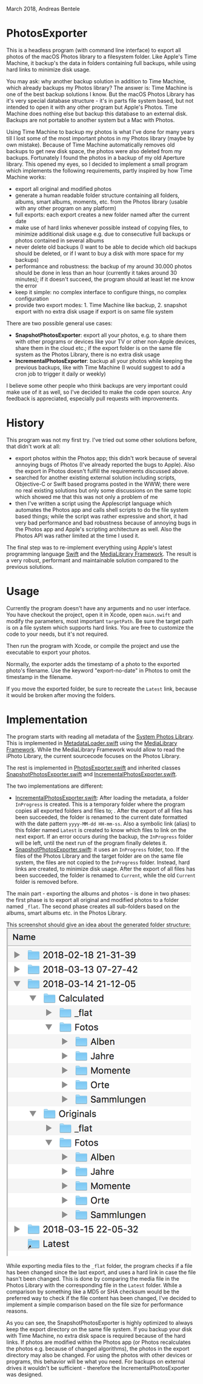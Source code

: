 March 2018, Andreas Bentele

# PhotosExporter

This is a headless program (with command line interface) to export all photos of the macOS Photos library to a filesystem folder. Like Apple's Time Machine, it backup's the data in folders containing full backups, while using hard links to minimize disk usage.

You may ask: why another backup solution in addition to Time Machine, which already backups my Photos library?
The answer is: Time Machine is one of the best backup solutions I know. But the macOS Photos Library has it's very special database structure - it's in parts file system based, but not intended to open it with any other program but Apple's Photos. Time Machine does nothing else but backup this database to an external disk. Backups are not portable to another system but a Mac with Photos.

Using Time Machine to backup my photos is what I've done for many years till I lost some of the most important photos in my Photos library (maybe by own mistake). Because of Time Machine automatically removes old backups to get new disk space, the photos were also deleted from my backups. Fortunately I found the photos in a backup of my old Aperture library. This opened my eyes, so I decided to implement a small program which implements the following requirements, partly inspired by how Time Machine works:

* export all original and modified photos
* generate a human readable folder structure containing all folders, albums, smart albums, moments, etc. from the Photos library (usable with any other program on any platform)
* full exports: each export creates a new folder named after the current date
* make use of hard links whenever possible instead of copying files, to minimize additional disk usage e.g. due to consecutive full backups or photos contained in several albums
* never delete old backups (I want to be able to decide which old backups should be deleted, or if I want to buy a disk with more space for my backups)
* performance and robustness: the backup of my around 30.000 photos should be done in less than an hour (currently it takes around 30 minutes); if it doesn't succeed, the program should at least let me know the error
* keep it simple: no complex interface to configure things, no complex configuration
* provide two export modes: 1. Time Machine like backup, 2. snapshot export with no extra disk usage if export is on same file system

There are two possible general use cases:
* **SnapshotPhotosExporter**: export all your photos, e.g. to share them with other programs or devices like your TV or other non-Apple devices, share them in the cloud etc.; if the export folder is on the same file system as the Photos Library, there is no extra disk usage
* **IncrementalPhotosExporter**: backup all your photos while keeping the previous backups, like with Time Machine (I would suggest to add a cron job to trigger it daily or weekly)

I believe some other people who think backups are very important could make use of it as well, so I've decided to make the code open source. Any feedback is appreciated, especially pull requests with improvements.


# History

This program was not my first try. I've tried out some other solutions before, that didn't work at all:

* export photos within the Photos app; this didn't work because of several annoying bugs of Photos (I've already reported the bugs to Apple). Also the export in Photos doesn't fulfill the requirements discussed above.
* searched for another existing external solution including scripts, Objective-C or Swift based programs posted in the WWW; there were no real existing solutions but only some discussions on the same topic which showed me that this was not only a problem of me
* then I've written a script using the Applescript language which automates the Photos app and calls shell scripts to do the file system based things; while the script was rather expressive and short, it had very bad performance and bad robustness because of annoying bugs in the Photos app and Apple's scripting architecture as well. Also the Photos API was rather limited at the time I used it.

The final step was to re-implement everything using Apple's latest programming language [Swift](https://developer.apple.com/swift/) and the [MediaLibrary Framework](https://developer.apple.com/documentation/medialibrary). The result is a very robust, performant and maintainable solution compared to the previous solutions.


# Usage

Currently the program doesn't have any arguments and no user interface.
You have checkout the project, open it in Xcode, open `main.swift` and modify the parameters, most important `targetPath`. Be sure the target path is on a file system which supports hard links. You are free to customize the code to your needs, but it's not required.

Then run the program with Xcode, or compile the project and use the executable to export your photos.

Normally, the exporter adds the timestamp of a photo to the exported photo's filename. Use the keyword "export-no-date" in Photos to omit the timestamp in the filename.

If you move the exported folder, be sure to recreate the `Latest` link, because it would be broken after moving the folders.

# Implementation

The program starts with reading all metadata of the [System Photos Library](https://support.apple.com/en-us/HT204414). This is implemented in [MetadataLoader.swift](PhotosExporter/exporter/MetadataLoader.swift) using the [MediaLibrary Framework](https://developer.apple.com/documentation/medialibrary). While the MediaLibrary Framework would allow to read the iPhoto Library, the current sourcecode focuses on the Photos Library.

The rest is implemented in [PhotosExporter.swift](PhotosExporter/exporter/PhotosExporter.swift) and inherited classes [SnapshotPhotosExporter.swift](PhotosExporter/exporter/SnapshotPhotosExporter.swift) and [IncrementalPhotosExporter.swift](PhotosExporter/exporter/IncrementalPhotosExporter.swift).

The two implementations are different:
* [IncrementalPhotosExporter.swift](PhotosExporter/exporter/IncrementalPhotosExporter.swift): After loading the metadata, a folder `InProgress` is created. This is a temporary folder where the program copies all exported folders and files to; . After the export of all files has been succeeded, the folder is renamed to the current date formatted with the date pattern `yyyy-MM-dd HH-mm-ss`. Also a symbolic link (alias) to this folder named `Latest` is created to know which files to link on the next export. If an error occurs during the backup, the `InProgress` folder will be left, until the next run of the program finally deletes it.
* [SnapshotPhotosExporter.swift](PhotosExporter/exporter/SnapshotPhotosExporter.swift): it uses an `InProgress` folder, too. If the files of the Photos Library and the target folder are on the same file system, the files are not copied to the `InProgress` folder. Instead, hard links are created, to minimize disk usage. After the export of all files has been succeeded, the folder is renamed to `Current`, while the old `Current` folder is removed before.

The main part - exporting the albums and photos - is done in two phases: the first phase is to export all original and modified photos to a folder named `_flat`. The second phase creates all sub-folders based on the albums, smart albums etc. in the Photos Library.

This screenshot should give an idea about the generated folder structure:
![](/doc/filesystem-structure.png)

While exporting media files to the `_flat` folder, the program checks if a file has been changed since the last export, and uses a hard link in case the file hasn't been changed. This is done by comparing the media file in the Photos Library with the corresponding file in the `Latest` folder. While a comparison by something like a MD5 or SHA checksum would be the preferred way to check if the file content has been changed, I've decided to implement a simple comparison based on the file size for performance reasons.

As you can see, the SnapshotPhotosExporter is highly optimized to always keep the export directory on the same file system. If you backup your disk with Time Machine, no extra disk space is required because of the hard links. If photos are modified within the Photos app (or Photos recalculates the photos e.g. because of changed algorithms), the photos in the export directory may also be changed. For using the photos with other devices or programs, this behavior will be what you need. For backups on external drives it wouldn't be sufficient - therefore the IncrementalPhotosExporter was designed.

